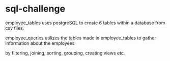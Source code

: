 # sql-challenge

employee_tables uses postgreSQL to create 6 tables within a database from csv files.


employee_queries utilizes the tables made in employee_tables to gather information about the employees 

by filtering, joining, sorting, grouping, creating views etc.
